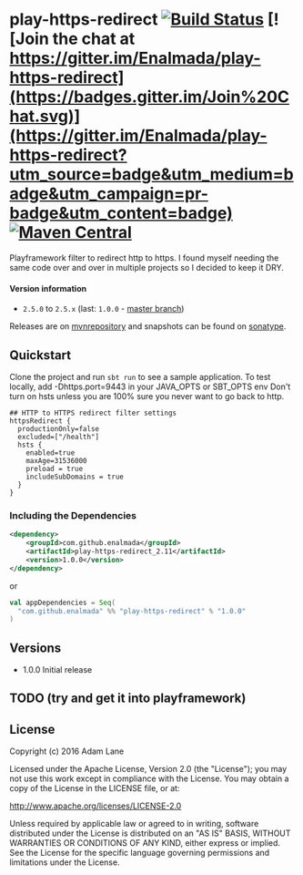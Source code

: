 # play-https-redirect [![Build Status](https://travis-ci.org/Enalmada/play-https-redirect.svg?branch=master)](https://travis-ci.org/Enalmada/play-https-redirect) [![Join the chat at https://gitter.im/Enalmada/play-https-redirect](https://badges.gitter.im/Join%20Chat.svg)](https://gitter.im/Enalmada/play-https-redirect?utm_source=badge&utm_medium=badge&utm_campaign=pr-badge&utm_content=badge) [![Maven Central](https://maven-badges.herokuapp.com/maven-central/com.github.enalmada/play-https-redirect/badge.svg)](https://maven-badges.herokuapp.com/maven-central/com.github.enalmada/play-https-redirect)

Playframework filter to redirect http to https.  I found myself needing the same code over and over in multiple projects so I decided to keep it DRY.

#### Version information
* `2.5.0` to `2.5.x` (last: `1.0.0` - [master branch](https://github.com/enalmada/play-https-redirect/tree/master))

Releases are on [mvnrepository](http://mvnrepository.com/artifact/com.github.enalmada) and snapshots can be found on [sonatype](https://oss.sonatype.org/content/repositories/snapshots/com/github/enalmada).

## Quickstart
Clone the project and run `sbt run` to see a sample application.
To test locally, add -Dhttps.port=9443 in your JAVA_OPTS or SBT_OPTS env
Don't turn on hsts unless you are 100% sure you never want to go back to http.


```
## HTTP to HTTPS redirect filter settings
httpsRedirect {
  productionOnly=false
  excluded=["/health"]
  hsts {
    enabled=true
    maxAge=31536000
    preload = true
    includeSubDomains = true
  }
}
```

### Including the Dependencies

```xml
<dependency>
    <groupId>com.github.enalmada</groupId>
    <artifactId>play-https-redirect_2.11</artifactId>
    <version>1.0.0</version>
</dependency>
```
or

```scala
val appDependencies = Seq(
  "com.github.enalmada" %% "play-https-redirect" % "1.0.0"
)
```

## Versions
* 1.0.0 Initial release


## TODO (try and get it into playframework)


## License

Copyright (c) 2016 Adam Lane

Licensed under the Apache License, Version 2.0 (the "License"); you may not use this work except in compliance with the License. You may obtain a copy of the License in the LICENSE file, or at:

http://www.apache.org/licenses/LICENSE-2.0

Unless required by applicable law or agreed to in writing, software distributed under the License is distributed on an "AS IS" BASIS, WITHOUT WARRANTIES OR CONDITIONS OF ANY KIND, either express or implied. See the License for the specific language governing permissions and limitations under the License.


